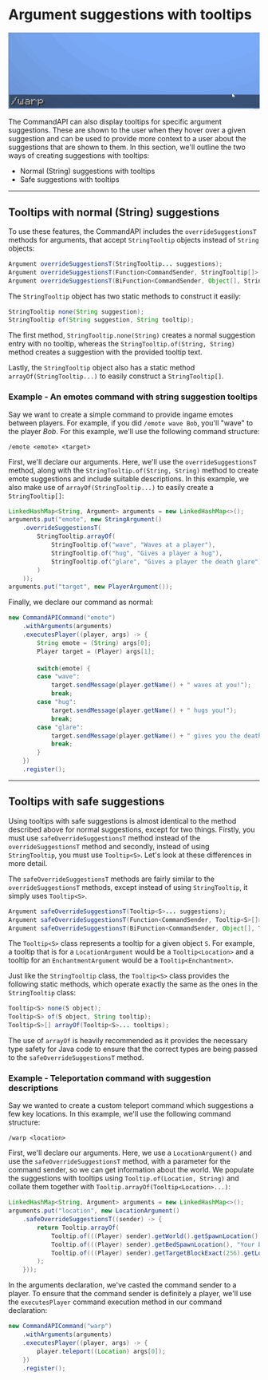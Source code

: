 # Argument suggestions with tooltips

![](./images/warps.gif)

The CommandAPI can also display tooltips for specific argument suggestions. These are shown to the user when they hover over a given suggestion and can be used to provide more context to a user about the suggestions that are shown to them. In this section, we'll outline the two ways of creating suggestions with tooltips: 

- Normal (String) suggestions with tooltips
- Safe suggestions with tooltips

-----

## Tooltips with normal (String) suggestions

To use these features, the CommandAPI includes the `overrideSuggestionsT` methods for arguments, that accept `StringTooltip` objects instead of `String` objects:

```java
Argument overrideSuggestionsT(StringTooltip... suggestions);
Argument overrideSuggestionsT(Function<CommandSender, StringTooltip[]> suggestions);
Argument overrideSuggestionsT(BiFunction<CommandSender, Object[], StringTooltip[]> suggestions);
```

The `StringTooltip` object has two static methods to construct it easily:

```java
StringTooltip none(String suggestion);
StringTooltip of(String suggestion, String tooltip);
```

The first method, `StringTooltip.none(String)` creates a normal suggestion entry with no tooltip, whereas the `StringTooltip.of(String, String)` method creates a suggestion with the provided tooltip text.

Lastly, the `StringTooltip` object also has a static method `arrayOf(StringTooltip...)` to easily construct a `StringTooltip[]`.

<div class="example">

### Example - An emotes command with string suggestion tooltips

Say we want to create a simple command to provide ingame emotes between players. For example, if you did `/emote wave Bob`, you'll "wave" to the player _Bob_. For this example, we'll use the following command structure:

```
/emote <emote> <target>
```

First, we'll declare our arguments. Here, we'll use the `overrideSuggestionsT` method, along with the `StringTooltip.of(String, String)` method to create emote suggestions and include suitable descriptions. In this example, we also make use of `arrayOf(StringTooltip...)` to easily create a `StringTooltip[]`:

```java
LinkedHashMap<String, Argument> arguments = new LinkedHashMap<>();
arguments.put("emote", new StringArgument()
	.overrideSuggestionsT( 
		StringTooltip.arrayOf(
			StringTooltip.of("wave", "Waves at a player"),
			StringTooltip.of("hug", "Gives a player a hug"),
			StringTooltip.of("glare", "Gives a player the death glare")
		)
	));
arguments.put("target", new PlayerArgument());
```

Finally, we declare our command as normal:

```java
new CommandAPICommand("emote")
	.withArguments(arguments)
	.executesPlayer((player, args) -> {
		String emote = (String) args[0];
		Player target = (Player) args[1];
		
		switch(emote) {
		case "wave":
			target.sendMessage(player.getName() + " waves at you!");
			break;
		case "hug":
			target.sendMessage(player.getName() + " hugs you!");
			break;
		case "glare":
			target.sendMessage(player.getName() + " gives you the death glare...");
			break;
		}
	})
	.register();
```


</div>

-----

## Tooltips with safe suggestions

Using tooltips with safe suggestions is almost identical to the method described above for normal suggestions, except for two things. Firstly, you must use `safeOverrideSuggestionsT` method instead of the `overrideSuggestionsT` method and secondly, instead of using `StringTooltip`, you must use `Tooltip<S>`. Let's look at these differences in more detail.

The `safeOverrideSuggestionsT` methods are fairly similar to the `overrideSuggestionsT` methods, except instead of using `StringTooltip`, it simply uses `Tooltip<S>`.

```java
Argument safeOverrideSuggestionsT(Tooltip<S>... suggestions);
Argument safeOverrideSuggestionsT(Function<CommandSender, Tooltip<S>[]> suggestions);
Argument safeOverrideSuggestionsT(BiFunction<CommandSender, Object[], Tooltip<S>[]> suggestions);
```

The `Tooltip<S>` class represents a tooltip for a given object `S`. For example, a tooltip that is for a `LocationArgument` would be a `Tooltip<Location>` and a tooltip for an `EnchantmentArgument` would be a `Tooltip<Enchantment>`.

Just like the `StringTooltip` class, the `Tooltip<S>` class provides the following static methods, which operate exactly the same as the ones in the `StringTooltip` class:

```java
Tooltip<S> none(S object);
Tooltip<S> of(S object, String tooltip);
Tooltip<S>[] arrayOf(Tooltip<S>... tooltips);
```

The use of `arrayOf` is heavily recommended as it provides the necessary type safety for Java code to ensure that the correct types are being passed to the `safeOverrideSuggestionsT` method.

<div class="example">

### Example - Teleportation command with suggestion descriptions

Say we wanted to create a custom teleport command which suggestions a few key locations. In this example, we'll use the following command structure:

```
/warp <location>
```

First, we'll declare our arguments. Here, we use a `LocationArgument()` and use the `safeOverrideSuggestionsT` method, with a parameter for the command sender, so we can get information about the world. We populate the suggestions with tooltips using `Tooltip.of(Location, String)` and collate them together with `Tooltip.arrayOf(Tooltip<Location>...)`:

```java
LinkedHashMap<String, Argument> arguments = new LinkedHashMap<>();
arguments.put("location", new LocationArgument()
	.safeOverrideSuggestionsT((sender) -> {
		return Tooltip.arrayOf(
			Tooltip.of(((Player) sender).getWorld().getSpawnLocation(), "World spawn"),
			Tooltip.of(((Player) sender).getBedSpawnLocation(), "Your bed"),
			Tooltip.of(((Player) sender).getTargetBlockExact(256).getLocation(), "Target block")
		);
	}));
```

In the arguments declaration, we've casted the command sender to a player. To ensure that the command sender is definitely a player, we'll use the `executesPlayer` command execution method in our command declaration:

```java
new CommandAPICommand("warp")
	.withArguments(arguments)
	.executesPlayer((player, args) -> {
		player.teleport((Location) args[0]);
	})
	.register();
```

</div>

